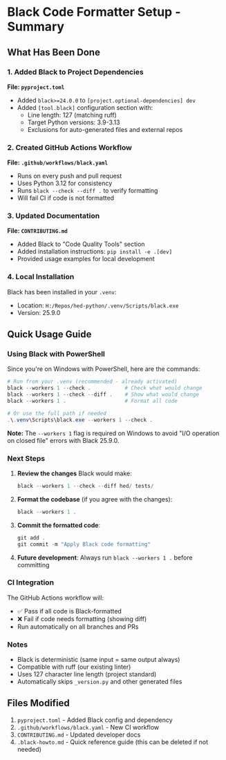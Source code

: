 # Black Code Formatter Setup - Summary

## What Has Been Done

### 1. Added Black to Project Dependencies
**File: `pyproject.toml`**
- Added `black>=24.0.0` to `[project.optional-dependencies] dev`
- Added `[tool.black]` configuration section with:
  - Line length: 127 (matching ruff)
  - Target Python versions: 3.9-3.13
  - Exclusions for auto-generated files and external repos

### 2. Created GitHub Actions Workflow
**File: `.github/workflows/black.yaml`**
- Runs on every push and pull request
- Uses Python 3.12 for consistency
- Runs `black --check --diff .` to verify formatting
- Will fail CI if code is not formatted

### 3. Updated Documentation
**File: `CONTRIBUTING.md`**
- Added Black to "Code Quality Tools" section
- Added installation instructions: `pip install -e .[dev]`
- Provided usage examples for local development

### 4. Local Installation
Black has been installed in your `.venv`:
- Location: `H:/Repos/hed-python/.venv/Scripts/black.exe`
- Version: 25.9.0

## Quick Usage Guide

### Using Black with PowerShell

Since you're on Windows with PowerShell, here are the commands:

```powershell
# Run from your .venv (recommended - already activated)
black --workers 1 --check .           # Check what would change
black --workers 1 --check --diff .    # Show what would change
black --workers 1 .                   # Format all code

# Or use the full path if needed
.\.venv\Scripts\black.exe --workers 1 --check .
```

**Note:** The `--workers 1` flag is required on Windows to avoid "I/O operation on closed file" errors with Black 25.9.0.

### Next Steps

1. **Review the changes** Black would make:
   ```powershell
   black --workers 1 --check --diff hed/ tests/
   ```

2. **Format the codebase** (if you agree with the changes):
   ```powershell
   black --workers 1 .
   ```

3. **Commit the formatted code**:
   ```powershell
   git add .
   git commit -m "Apply Black code formatting"
   ```

4. **Future development**: Always run `black --workers 1 .` before committing

### CI Integration

The GitHub Actions workflow will:
- ✅ Pass if all code is Black-formatted
- ❌ Fail if code needs formatting (showing diff)
- Run automatically on all branches and PRs

### Notes

- Black is deterministic (same input = same output always)
- Compatible with ruff (our existing linter)
- Uses 127 character line length (project standard)
- Automatically skips `_version.py` and other generated files

## Files Modified

1. `pyproject.toml` - Added Black config and dependency
2. `.github/workflows/black.yaml` - New CI workflow
3. `CONTRIBUTING.md` - Updated developer docs
4. `.black-howto.md` - Quick reference guide (this can be deleted if not needed)
